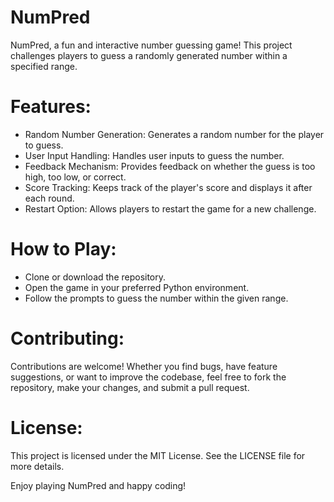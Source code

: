 # NumPred
 NumPred, a fun and interactive number guessing game! This project challenges players to guess a randomly generated number within a specified range.

# Features:
- Random Number Generation: Generates a random number for the player to guess.
- User Input Handling: Handles user inputs to guess the number.
- Feedback Mechanism: Provides feedback on whether the guess is too high, too low, or correct.
- Score Tracking: Keeps track of the player's score and displays it after each round.
- Restart Option: Allows players to restart the game for a new challenge.

# How to Play:
- Clone or download the repository.
- Open the game in your preferred Python environment.
- Follow the prompts to guess the number within the given range.

# Contributing:
 Contributions are welcome! Whether you find bugs, have feature suggestions, or want to improve the codebase, feel free to fork the repository, make your changes, and submit a pull request.

# License:
This project is licensed under the MIT License. See the LICENSE file for more details.

Enjoy playing NumPred and happy coding!
